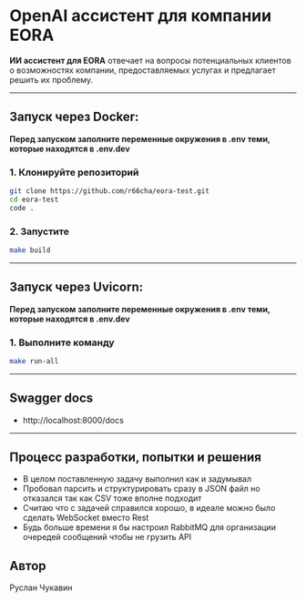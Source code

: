 # OpenAI ассистент для компании EORA

**ИИ ассистент для EORA** отвечает на вопросы потенциальных клиентов о возможностях компании, предоставляемых услугах и предлагает решить их проблему.

---

## Запуск через Docker:

**Перед запуском заполните переменные окружения в .env теми, которые находятся в .env.dev**

### 1. Клонируйте репозиторий

```bash
git clone https://github.com/r66cha/eora-test.git
cd eora-test
code .
```

### 2. Запустите

```bash
make build
```

---

## Запуск через Uvicorn:

**Перед запуском заполните переменные окружения в .env теми, которые находятся в .env.dev**

### 1. Выполните команду

```bash
make run-all
```

---

## Swagger docs

- http://localhost:8000/docs

---

## Процесс разработки, попытки и решения

- В целом поставленную задачу выполнил как и задумывал
- Пробовал парсить и структурировать сразу в JSON файл но отказался так как CSV тоже вполне подходит
- Считаю что с задачей справился хорошо, в идеале можно было сделать WebSocket вместо Rest
- Будь больше времени я бы настроил RabbitMQ для организации очередей сообщений чтобы не грузить API

## Автор

Руслан Чукавин
